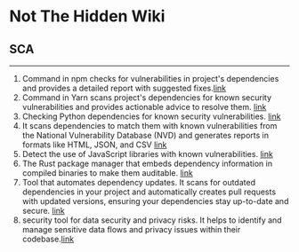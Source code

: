 # Not The Hidden Wiki

## SCA
-----

1. Command in npm checks for vulnerabilities in project's dependencies and provides a detailed report with suggested fixes.[link](https://docs.npmjs.com/cli/v10/commands/npm-audit)
2. Command in Yarn scans project's dependencies for known security vulnerabilities and provides actionable advice to resolve them. [link](https://classic.yarnpkg.com/en/docs/cli/audit/)
4. Checking Python dependencies for known security vulnerabilities. [link](https://github.com/pyupio/safety)
5. It scans dependencies to match them with known vulnerabilities from the National Vulnerability Database (NVD) and generates reports in formats like HTML, JSON, and CSV​ [link](https://github.com/jeremylong/DependencyCheck)
6. Detect the use of JavaScript libraries with known vulnerabilities. [link](https://github.com/RetireJS/retire.js)
7. The Rust package manager that embeds dependency information in compiled binaries to make them auditable. [link](https://github.com/rust-secure-code/cargo-auditable)
8. Tool that automates dependency updates. It scans for outdated dependencies in your project and automatically creates pull requests with updated versions, ensuring your dependencies stay up-to-date and secure. [link](https://github.com/renovatebot/renovate)
9. security tool for data security and privacy risks. It helps to identify and manage sensitive data flows and privacy issues within their codebase.[link](https://github.com/Bearer/bearer)

